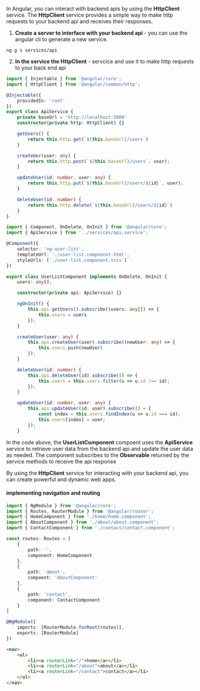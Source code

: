 
In Angular, you can interact with backend apis by using the **HttpClient** service. The **HttpClient** service provides a simple way to make http requests to your backend api and receives their responses.

1. **Create a server to interface with your backend api** - you can use the angular cli to generate a new service.

```shell
ng g s services/api
```

2. **In the service the HttpClient** - servcice and use it to make http requests to your back end api

```typescript
import { Injectable } from '@angular/core';
import { HttpClient } from '@angular/common/http';

@Injectable({
	providedIn: 'root'
})
export class ApiService {
	private baseUrl = 'http://localhost:5000'
	constructor(private http: HttpClient) {}

	getUsers() {
		return this.http.get(`${this.baseUrl}/users`)
	}

	createUer(user: any) {
		return this.http.post(`${this.baseUrl}/users`, user);
	}

	updateUser(id: number, user: any) {
		return this.http.put(`${this.baseUrl}/users/${id}`, user);
	}

	deleteUser(id: number) {
		return this.http.delete(`${this.baseUrl}/users/${id}`)
	}
}
```

```typescript
import { Component, OnDelete, OnInit } from '@angular/core';
import { ApiService } from '../services/api.service';

@Component({
	selector: 'ng-user-list',
	templateUrl: './user-list.compoennt.html',
	styleUrls: ['./user-list.component.scss']
})

export class UserListComponent implements OnDelete, OnInit {
	users: any[];

	constructor(private api: ApiService) {}

	ngOnInit() {
		this.api.getUsers().subscribe((users: any[]) => {
			this.users = users
		});
	}

	createUser(user: any) {
		this.api.createUser(user).subscribe((newUser: any) => {
			this.users.push(newUser)
		});
	}

	deleteUser(id: number) {
		this.api.deleteUser(id).subscribe(() => {
			this.users = this.users.filter(u => u.id !== id);
		});
	}

	updateUser(id: number, user: any) {
		this.api.updateUser(id, user).subscribe(() = {
			const index = this.users.findIndex(u => u.id === id);
			this.users[index] = user;
		});
	}
```

In the code above, the **UserListComponent** compoent uses the **ApiService** service to retrieve user data from the backend api and update the user data as needed. The component subscribes to the **Observable** returned by the service methods to receive the api response

By using the **HttpClient** service for interacting with your backend api, you can create powerful and dynamic web apps.

#### implementing navigation and routing

```typescript
import { NgModule } from '@angular/core';
import { Routes, RouterModule } from '@angular/router';
import { HomeComponent } from './home/home.component';
import { AboutComponent } from './about/about.component';
import { ContactComponent } from './contact/contact.component';

const routes: Routes = [
	{
		path: '',
		component: HomeComponent
	},
	{
		path: 'about',
		compoent: 'AboutComponent'
	},
	{
		path: 'contact',
		component: ContactComponent
	}
]

@NgModule({
	imports: [RouterModule.forRoot(routes)],
	exports: [RouterModule]
})
```

```html
<nav>
	<ul>
		<li><a routerLink="/">home</a></li>
		<li><a routerLink="/about">about</a></li>
		<li><a routerLink="/contact">contact</a></li>
	</ul>
</nav>
```